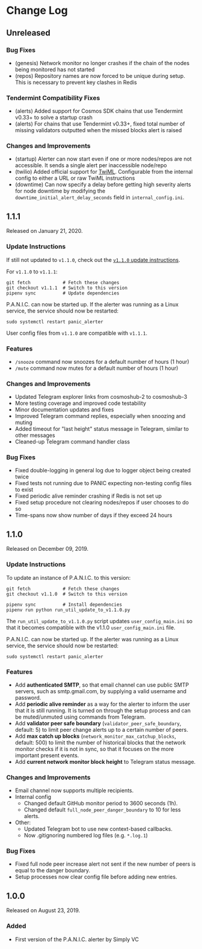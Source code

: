 # Change Log

## Unreleased

### Bug Fixes
* (genesis) Network monitor no longer crashes if the chain of the nodes being monitored has not started
* (repos) Repository names are now forced to be unique during setup. This is necessary to prevent key clashes in Redis

### Tendermint Compatibility Fixes
* (alerts) Added support for Cosmos SDK chains that use Tendermint v0.33+ to solve a startup crash
* (alerts) For chains that use Tendermint v0.33+, fixed total number of missing validators outputted when the missed blocks alert is raised

### Changes and Improvements
* (startup) Alerter can now start even if one or more nodes/repos are not accessible. It sends a single alert per inaccessible node/repo
* (twilio) Added official support for [TwiML](https://www.twilio.com/docs/voice/twiml). Configurable from the internal config to either a URL or raw TwiML instructions
* (downtime) Can now specify a delay before getting high severity alerts for node downtime by modifying the `downtime_initial_alert_delay_seconds` field in `internal_config.ini`.

## 1.1.1

Released on January 21, 2020.

### Update Instructions
If still not updated to `v1.1.0`, check out the [`v1.1.0` update instructions](https://github.com/SimplyVC/panic_cosmos/releases/tag/v1.1.0).

For `v1.1.0` to `v1.1.1`:
```shell script
git fetch            # Fetch these changes
git checkout v1.1.1  # Switch to this version
pipenv sync          # Update dependencies
```

P.A.N.I.C. can now be started up. If the alerter was running as a Linux service, the service should now be restarted:
```shell script
sudo systemctl restart panic_alerter
```

User config files from `v1.1.0` are compatible with `v1.1.1`.

### Features
* `/snooze` command now snoozes for a default number of hours (1 hour)
* `/mute` command now mutes for a default number of hours (1 hour)

### Changes and Improvements
* Updated Telegram explorer links from cosmoshub-2 to cosmoshub-3
* More testing coverage and improved code testability
* Minor documentation updates and fixes
* Improved Telegram command replies, especially when snoozing and muting
* Added timeout for "last height" status message in Telegram, similar to other messages
* Cleaned-up Telegram command handler class

### Bug Fixes
* Fixed double-logging in general log due to logger object being created twice
* Fixed tests not running due to PANIC expecting non-testing config files to exist
* Fixed periodic alive reminder crashing if Redis is not set up
* Fixed setup procedure not clearing nodes/repos if user chooses to do so
* Time-spans now show number of days if they exceed 24 hours

## 1.1.0

Released on December 09, 2019.

### Update Instructions

To update an instance of P.A.N.I.C. to this version:
```shell script
git fetch            # Fetch these changes
git checkout v1.1.0  # Switch to this version

pipenv sync          # Install dependencies
pipenv run python run_util_update_to_v1.1.0.py
```

The `run_util_update_to_v1.1.0.py` script updates `user_config_main.ini` so that it becomes compatible with the v1.1.0 `user_config_main.ini` file.

P.A.N.I.C. can now be started up. If the alerter was running as a Linux service, the service should now be restarted:

```shell script
sudo systemctl restart panic_alerter
```

### Features
* Add **authenticated SMTP**, so that email channel can use public SMTP servers, such as smtp.gmail.com, by supplying a valid username and password.
* Add **periodic alive reminder** as a way for the alerter to inform the user that it is still running. It is turned on through the setup process and can be muted/unmuted using commands from Telegram.
* Add **validator peer safe boundary** (`validator_peer_safe_boundary`, default: 5) to limit peer change alerts up to a certain number of peers.
* Add **max catch up blocks** (`network_monitor_max_catchup_blocks`, default: 500) to limit the number of historical blocks that the network monitor checks if it is not in sync, so that it focuses on the more important present events.
* Add **current network monitor block height** to Telegram status message.

### Changes and Improvements
* Email channel now supports multiple recipients.
* Internal config
  * Changed default GitHub monitor period to 3600 seconds (1h).
  * Changed default `full_node_peer_danger_boundary` to 10 for less alerts.
* Other:
  * Updated Telegram bot to use new context-based callbacks.
  * Now .gitignoring numbered log files (e.g. `*.log.1`)

### Bug Fixes
* Fixed full node peer increase alert not sent if the new number of peers is equal to the danger boundary.
* Setup processes now clear config file before adding new entries.

## 1.0.0

Released on August 23, 2019.

### Added
* First version of the P.A.N.I.C. alerter by Simply VC
